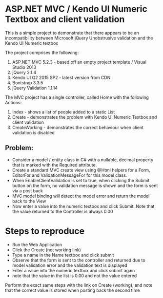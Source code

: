 # ASP.NET MVC / Kendo UI Numeric Textbox and client validation

This is a simple project to demonstrate that there appears to be an incompatibility between Microsoft jQuery Unobstrusive validation and the Kendo UI Numeric textbox

The project comprises the following:

1. ASP.NET MVC 5.2.3 - based off an empty project template / Visual Studio 2013
2. jQuery 2.1.4
3. Kendo UI  Q2 2015 SP2 - latest version from CDN
4. Bootstrap 3.3.5
5. jQuery Validation 1.1.14

The MVC project has a single controller, called Home with the following Actions:

1. Index  - shows a list of people added to a static List
2. Create - demonstrates the problem with Kendo UI Numeric Textbox and client validation
3. CreateWorking - demonstrates the correct behaviour when client validation is disabled

## Problem:

* Consider a model / entity class in C# with a nullable, decimal property that is marked with the Required attribute.
* Create a standard MVC create view using @Html helpers for a Form, EditorFor and ValidationMessageFor for this model class.
* When EnableClientValidation is set to true, when clicking the Submit button on the form, no validation message is shown and the form is sent via a post back
* MVC model binding will detect the model error and return the model back to the View
* Now enter a value into the numeric textbox and click Submit. Note that the value returned to the Controller is always 0.00


# Steps to reproduce

* Run the Web Application
* Click the Create (not working link)
* Type a name in the Name textbox and click submit
* Observe that the form is sent to the controller and returned due to model validation error and the validation text is displayed
* Enter a value into the numeric textbox and click submit again
* note that the value in the list is 0.00 and not the value entered

Perform the exact same steps with the link on Create (working), and note that the correct value is stored when posting back the second time



